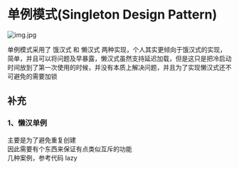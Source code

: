 # 单例模式(Singleton Design Pattern)

![img.jpg](./img.jpg)

单例模式采用了 饿汉式 和 懒汉式 两种实现，个人其实更倾向于饿汉式的实现，简单，并且可以将问题及早暴露，懒汉式虽然支持延迟加载，但是这只是把冷启动时间放到了第一次使用的时候，并没有本质上解决问题，并且为了实现懒汉式还不可避免的需要加锁

## 补充
### 1、懒汉单例
主要是为了避免重复创建  
因此需要有个东西来保证有点类似互斥的功能  
几种案例，参考代码 lazy